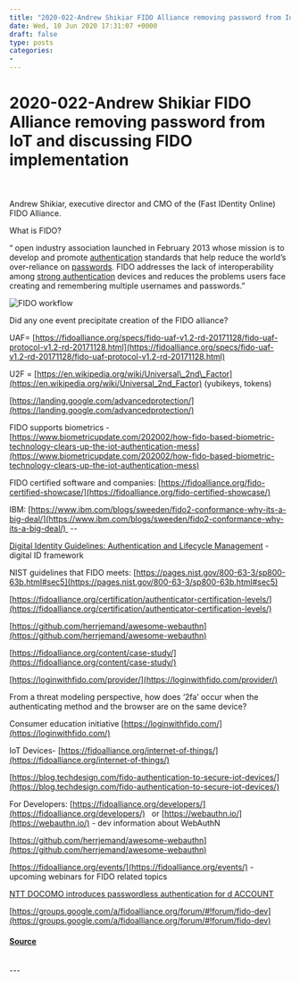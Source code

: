 ```yaml
---
title: "2020-022-Andrew Shikiar FIDO Alliance removing password from IoT and discussing FIDO implementation"
date: Wed, 10 Jun 2020 17:31:07 +0000
draft: false
type: posts
categories: 
- 
---
```

# 2020-022-Andrew Shikiar FIDO Alliance removing password from IoT and discussing FIDO implementation

<br/>

<br/>
Andrew Shikiar, executive director and CMO of the (Fast IDentity Online) FIDO Alliance.

What is FIDO?

“ open industry association launched in February 2013 whose mission is to develop and promote [authentication](https://en.wikipedia.org/wiki/Authentication) standards that help reduce the world’s over-reliance on [passwords](https://en.wikipedia.org/wiki/Password). FIDO addresses the lack of interoperability among [strong authentication](https://en.wikipedia.org/wiki/Strong_authentication) devices and reduces the problems users face creating and remembering multiple usernames and passwords.”

![FIDO workflow](https://assets.libsyn.com/secure/show/50535/2020-06-10_10_24_37-Andrew_Shikiar_executive_director_of_the_FIDO_Alliance_-_Google_Docs_and_21_mor.png)

Did any one event precipitate creation of the FIDO alliance?

  
  

UAF= [https://fidoalliance.org/specs/fido-uaf-v1.2-rd-20171128/fido-uaf-protocol-v1.2-rd-20171128.html](https://fidoalliance.org/specs/fido-uaf-v1.2-rd-20171128/fido-uaf-protocol-v1.2-rd-20171128.html)

U2F = [https://en.wikipedia.org/wiki/Universal\_2nd\_Factor](https://en.wikipedia.org/wiki/Universal_2nd_Factor) (yubikeys, tokens)

[https://landing.google.com/advancedprotection/](https://landing.google.com/advancedprotection/)

FIDO supports biometrics - [https://www.biometricupdate.com/202002/how-fido-based-biometric-technology-clears-up-the-iot-authentication-mess](https://www.biometricupdate.com/202002/how-fido-based-biometric-technology-clears-up-the-iot-authentication-mess)

FIDO certified software and companies: [https://fidoalliance.org/fido-certified-showcase/](https://fidoalliance.org/fido-certified-showcase/)

IBM: [https://www.ibm.com/blogs/sweeden/fido2-conformance-why-its-a-big-deal/](https://www.ibm.com/blogs/sweeden/fido2-conformance-why-its-a-big-deal/)  -- 

[Digital Identity Guidelines: Authentication and Lifecycle Management](https://nvlpubs.nist.gov/nistpubs/SpecialPublications/NIST.SP.800-63b.pdf) \- digital ID framework

NIST guidelines that FIDO meets: [https://pages.nist.gov/800-63-3/sp800-63b.html#sec5](https://pages.nist.gov/800-63-3/sp800-63b.html#sec5)

[https://fidoalliance.org/certification/authenticator-certification-levels/](https://fidoalliance.org/certification/authenticator-certification-levels/)

[https://github.com/herrjemand/awesome-webauthn](https://github.com/herrjemand/awesome-webauthn)

[https://fidoalliance.org/content/case-study/](https://fidoalliance.org/content/case-study/)

[https://loginwithfido.com/provider/](https://loginwithfido.com/provider/)

From a threat modeling perspective, how does ‘2fa’ occur when the authenticating method and the browser are on the same device?

Consumer education initiative [https://loginwithfido.com/](https://loginwithfido.com/)

IoT Devices- [https://fidoalliance.org/internet-of-things/](https://fidoalliance.org/internet-of-things/)

[https://blog.techdesign.com/fido-authentication-to-secure-iot-devices/](https://blog.techdesign.com/fido-authentication-to-secure-iot-devices/)

For Developers: [https://fidoalliance.org/developers/](https://fidoalliance.org/developers/)   or [https://webauthn.io/](https://webauthn.io/) \- dev information about WebAuthN

[https://github.com/herrjemand/awesome-webauthn](https://github.com/herrjemand/awesome-webauthn)

  
  

[https://fidoalliance.org/events/](https://fidoalliance.org/events/) \- upcoming webinars for FIDO related topics

[NTT DOCOMO introduces passwordless authentication for d ACCOUNT](https://fidoalliance.org/ntt-docomo-introduces-passwordless-authentication-for-d-account/)

[https://groups.google.com/a/fidoalliance.org/forum/#!forum/fido-dev](https://groups.google.com/a/fidoalliance.org/forum/#!forum/fido-dev)

#### [Source](http://brakeingsecurity.com/2020-022-andrew-shikiar-fido-alliance-removing-password-from-iot-and-discussing-fido-implementation)

<br/>
---
